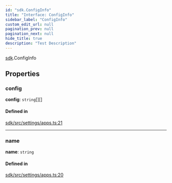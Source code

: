 ```yaml
---
id: "sdk.ConfigInfo"
title: "Interface: ConfigInfo"
sidebar_label: "ConfigInfo"
custom_edit_url: null
pagination_prev: null
pagination_next: null
hide_title: true
description: "Test Description"
---
```


[sdk](../namespaces/sdk.md).ConfigInfo

## Properties

### config

 **config**: `string`[][]

#### Defined in

[sdk/src/settings/apps.ts:21](https://github.com/AKASHAorg/akasha-framework/blob/5fd9b78a/sdk/src/settings/apps.ts#L21)

___

### name

 **name**: `string`

#### Defined in

[sdk/src/settings/apps.ts:20](https://github.com/AKASHAorg/akasha-framework/blob/5fd9b78a/sdk/src/settings/apps.ts#L20)
